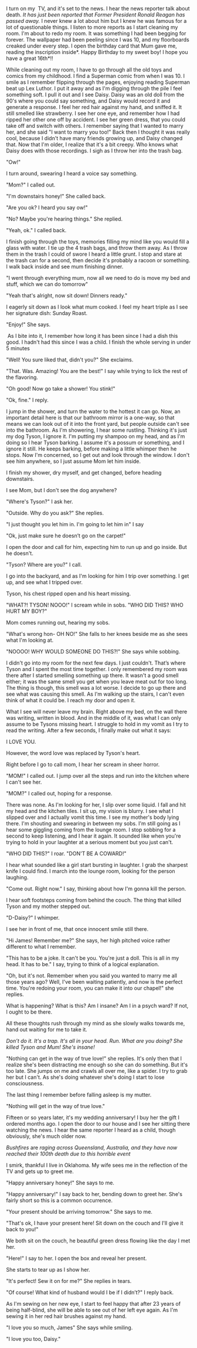  

I turn on my  TV, and it's set to the news. I hear the news reporter talk about death. *It has just been reported that Former President Ronald Reagan has passed away.* I never knew a lot about him but I knew he was famous for a lot of questionable things. I listen to more reports as I start cleaning my room. I'm about to redo my room. It was something I had been begging for forever. The wallpaper had been peeling since I was 10, and my floorboards creaked under every step. I open the birthday card that Mum gave me, reading the inscription inside*. Happy Birthday to my sweet boy! I hope you have a great 16th*!! 

While cleaning out my room, I have to go through all the old toys and comics from my childhood. I find a Superman comic from when I was 10. I smile as I remember flipping through the pages, enjoying reading Superman beat up Lex Luthor. I put it away and as I'm digging through the pile I feel something soft. I pull it out and I see Daisy. Daisy was an old doll from the 90's where you could say something, and Daisy would record it and generate a response. I feel her red hair against my hand, and sniffed it. It still smelled like strawberry. I see her one eye, and remember how I had ripped her other one off by accident. I see her green dress, that you could take off and switch with others. I remember saying that I wanted to marry her, and she said "I want to marry you too!" Back then I thought it was really cool, because I didn't have many friends growing up, and Daisy changed that. Now that I'm older, I realize that it's a bit creepy. Who knows what Daisy does with those recordings. I sigh as I throw her into the trash bag. 

"Ow!"  

I turn around, swearing I heard a voice say something.  

"Mom?" I called out. 

"I'm downstairs honey!" She called back. 

"Are you ok? I heard you say ow!" 

"No? Maybe you're hearing things." She replied. 

"Yeah, ok." I called back.  

I finish going through the toys, memories filling my mind like you would fill a glass with water. I tie up the 4 trash bags, and throw them away. As I throw them in the trash I could of swore I heard a little grunt. I stop and stare at the trash can for a second, then decide it's probably a racoon or something. I walk back inside and see mum finishing dinner. 

"I went through everything mum, now all we need to do is move my bed and stuff, which we can do tomorrow" 

"Yeah that's alright, now sit down! Dinners ready." 

I eagerly sit down as I look what mum cooked. I feel my heart triple as I see her signature dish: Sunday Roast.  

"Enjoy!" She says. 

 As I bite into it, I remember how long it has been since I had a dish this good. I hadn't had this since I was a child. I finish the whole serving in under 5 minutes 

"Well! You sure liked that, didn't you?" She exclaims.  

"That. Was. Amazing! You are the best!" I say while trying to lick the rest of the flavoring. 

"Oh good! Now go take a shower! You stink!" 

"Ok, fine." I reply. 

I jump in the shower, and turn the water to the hottest it can go. Now, an important detail here is that our bathroom mirror is a one-way, so that means we can look out of it into the front yard, but people outside can't see into the bathroom. As I'm showering, I hear some rustling. Thinking it's just my dog Tyson, I ignore it. I'm putting my shampoo on my head, and as I'm doing so I hear Tyson barking. I assume it's a possum or something, and I ignore it still. He keeps barking, before making a little whimper then he stops. Now I'm concerned, so I get out and look through the window. I don't see him anywhere, so I just assume Mom let him inside.  

I finish my shower, dry myself, and get changed, before heading downstairs.  

I see Mom, but I don't see the dog anywhere? 

"Where's Tyson?" I ask her. 

"Outside. Why do you ask?" She replies. 

"I just thought you let him in. I'm going to let him in" I say 

"Ok, just make sure he doesn’t go on the carpet!" 

I open the door and call for him, expecting him to run up and go inside. But he doesn't. 

"Tyson? Where are you?" I call.  

I go into the backyard, and as I'm looking for him I trip over something. I get up, and see what I tripped over.  

Tyson, his chest ripped open and his heart missing. 

"WHAT?! TYSON! NOOO!" I scream while in sobs. "WHO DID THIS? WHO HURT MY BOY?" 

Mom comes running out, hearing my sobs. 

"What's wrong hon- OH NO!" She falls to her knees beside me as she sees what I'm looking at.  

"NOOOO! WHY WOULD SOMEONE DO THIS?!" She says while sobbing. 

I didn't go into my room for the next few days. I just couldn't. That’s where Tyson and I spent the most time together. I only remembered my room was there after I started smelling something up there. It wasn't a good smell either; it was the same smell you get when you leave meat out for too long. The thing is though, this smell was a lot worse. I decide to go up there and see what was causing this smell. As I'm walking up the stairs, I can't even think of what it could be. I reach my door and open it. 

What I see will never leave my brain. Right above my bed, on the wall there was writing, written in blood. And in the middle of it, was what I can only assume to be Tysons missing heart. I struggle to hold in my vomit as I try to read the writing. After a few seconds, I finally make out what it says: 

I LOVE YOU. 

However, the word love was replaced by Tyson's heart. 

Right before I go to call mom, I hear her scream in sheer horror.  

"MOM!" I called out. I jump over all the steps and run into the kitchen where I can't see her. 

"MOM?" I called out, hoping for a response.  

There was none. As I'm looking for her, I slip over some liquid. I fall and hit my head and the kitchen tiles. I sit up, my vision is blurry. I see what I slipped over and I actually vomit this time. I see my mother's body lying there. I'm shouting and swearing in between my sobs. I'm still going as I hear some giggling coming from the lounge room. I stop sobbing for a second to keep listening, and I hear it again. It sounded like when you're trying to hold in your laughter at a serious moment but you just can't.  

"WHO DID THIS?" I roar. "DON'T BE A COWARD!" 

I hear what sounded like a girl start bursting in laughter. I grab the sharpest knife I could find. I march into the lounge room, looking for the person laughing.  

"Come out. Right now." I say, thinking about how I'm gonna kill the person. 

I hear soft footsteps coming from behind the couch. The thing that killed Tyson and my mother stepped out. 

"D-Daisy?" I whimper. 

I see her in front of me, that once innocent smile still there. 

"Hi James! Remember me?" She says, her high pitched voice rather different to what I remember. 

"This has to be a joke. It can't be you. You're just a doll. This is all in my head. It has to be." I say, trying to think of a logical explanation. 

"Oh, but it's not. Remember when you said you wanted to marry me all those years ago? Well, I've been waiting patiently, and now is the perfect time. You're redoing your room, you can make it into our chapel!" she replies. 

What is happening? What is this? Am I insane? Am I in a psych ward? If not, I ought to be there.  

All these thoughts rush through my mind as she slowly walks towards me, hand out waiting for me to take it. 

*Don’t do it. It's a trap. It's all in your head. Run. What are you doing? She killed Tyson and Mum! She's insane!*  

"Nothing can get in the way of true love!" she replies. It's only then that I realize she's been distracting me enough so she can do something. But it's too late. She jumps on me and crawls all over me, like a spider. I try to grab her but I can't. As she's doing whatever she's doing I start to lose consciousness. 

The last thing I remember before falling asleep is my mutter. 

"Nothing will get in the way of true love." 

Fifteen or so years later, it's my wedding anniversary! I buy her the gift I ordered months ago. I open the door to our house and I see her sitting there watching the news. I hear the same reporter I heard as a child, though obviously, she's much older now. 

*Bushfires* are *raging across Queensland, Australia, and they have now reached their 100th* *death due to this horrible event* 

I smirk, thankful I live in Oklahoma. My wife sees me in the reflection of the TV and gets up to greet me. 

"Happy anniversary honey!" She says to me. 

"Happy anniversary!" I say back to her, bending down to greet her. She's fairly short so this is a common occurrence.  

"Your present should be arriving tomorrow." She says to me. 

"That's ok, I have your present here! Sit down on the couch and I'll give it back to you!"  

We both sit on the couch, he beautiful green dress flowing like the day I met her.  

"Here!" I say to her. I open the box and reveal her present. 

She starts to tear up as I show her. 

"It's perfect! Sew it on for me?" She replies in tears. 

"Of course! What kind of husband would I be if I didn’t?" I reply back. 

As I'm sewing on her new eye, I start to feel happy that after 23 years of being half-blind, she will be able to see out of her left eye again. As I'm sewing it in her red hair brushes against my hand. 

"I love you so much, James" She says while smiling. 

"I love you too, Daisy."